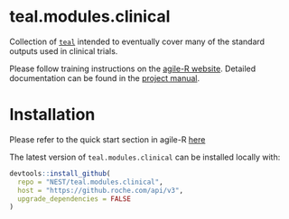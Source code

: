 # teal.modules.clinical
Collection of [`teal`](https://github.roche.com/NEST/tern) intended to eventually cover many of the standard outputs used in clinical trials. 

Please follow training instructions on the [agile-R website](http://go.roche.com/agile-R). Detailed documentation can be found in the [project manual](https://pages.github.roche.com/NEST/teal.modules.clinical/dev/).

# Installation

Please refer to the quick start section in agile-R [here](https://pages.github.roche.com/NEST/docs/hugo/NEST/agile-R/master/quick_start/install-nest-environment/)

The latest version of `teal.modules.clinical` can be installed locally with:

```r
devtools::install_github(
  repo = "NEST/teal.modules.clinical",
  host = "https://github.roche.com/api/v3",
  upgrade_dependencies = FALSE
)
```
